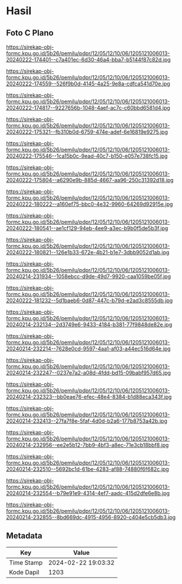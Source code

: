 # Hasil

## Foto C Plano

https://sirekap-obj-formc.kpu.go.id/5b26/pemilu/pdpr/12/05/12/10/06/1205121006013-20240222-174401--c7a401ec-6d30-46a4-bba7-b5144f87c82d.jpg

https://sirekap-obj-formc.kpu.go.id/5b26/pemilu/pdpr/12/05/12/10/06/1205121006013-20240222-174559--526f9b0d-4145-4a25-9e8a-cdfca541d70e.jpg

https://sirekap-obj-formc.kpu.go.id/5b26/pemilu/pdpr/12/05/12/10/06/1205121006013-20240222-174817--9227656b-1048-4aef-ac7c-c60bbd6581d4.jpg

https://sirekap-obj-formc.kpu.go.id/5b26/pemilu/pdpr/12/05/12/10/06/1205121006013-20240222-175321--fb310b0d-6759-474e-adef-6e16819e9275.jpg

https://sirekap-obj-formc.kpu.go.id/5b26/pemilu/pdpr/12/05/12/10/06/1205121006013-20240222-175546--1ca15b0c-9ead-40c7-b150-e057e738fc15.jpg

https://sirekap-obj-formc.kpu.go.id/5b26/pemilu/pdpr/12/05/12/10/06/1205121006013-20240222-175804--a6290e9b-885d-4667-aa96-250c31392d18.jpg

https://sirekap-obj-formc.kpu.go.id/5b26/pemilu/pdpr/12/05/12/10/06/1205121006013-20240222-180222--a160ef75-bbc0-4e32-9960-64269d92915e.jpg

https://sirekap-obj-formc.kpu.go.id/5b26/pemilu/pdpr/12/05/12/10/06/1205121006013-20240222-180541--ae1cf129-94eb-4ee9-a3ec-b9b0f5de5b3f.jpg

https://sirekap-obj-formc.kpu.go.id/5b26/pemilu/pdpr/12/05/12/10/06/1205121006013-20240222-180821--126e1b33-672e-4b21-b1e7-3dbb9052d1ab.jpg

https://sirekap-obj-formc.kpu.go.id/5b26/pemilu/pdpr/12/05/12/10/06/1205121006013-20240214-231934--1058ebcc-d9de-49d7-9920-caa1059be05f.jpg

https://sirekap-obj-formc.kpu.go.id/5b26/pemilu/pdpr/12/05/12/10/06/1205121006013-20240222-181232--5d1baeb6-0d87-447c-b79d-e2ad3c8555db.jpg

https://sirekap-obj-formc.kpu.go.id/5b26/pemilu/pdpr/12/05/12/10/06/1205121006013-20240214-232134--2d3749e6-9433-4184-b381-77f9848de82e.jpg

https://sirekap-obj-formc.kpu.go.id/5b26/pemilu/pdpr/12/05/12/10/06/1205121006013-20240214-232214--7628e0cd-9597-4aa1-af03-a44ec516d64e.jpg

https://sirekap-obj-formc.kpu.go.id/5b26/pemilu/pdpr/12/05/12/10/06/1205121006013-20240214-232247--0237e7a2-a08d-4fdd-bd15-09babf957d65.jpg

https://sirekap-obj-formc.kpu.go.id/5b26/pemilu/pdpr/12/05/12/10/06/1205121006013-20240214-232323--bb0eae76-efec-48e4-8384-b1d88eca343f.jpg

https://sirekap-obj-formc.kpu.go.id/5b26/pemilu/pdpr/12/05/12/10/06/1205121006013-20240214-232413--27fa7f8e-5faf-4d0d-b2a6-177b8753a42b.jpg

https://sirekap-obj-formc.kpu.go.id/5b26/pemilu/pdpr/12/05/12/10/06/1205121006013-20240214-232956--ee2e5b12-7bb9-4bf3-a8ec-71e3cb18bbf8.jpg

https://sirekap-obj-formc.kpu.go.id/5b26/pemilu/pdpr/12/05/12/10/06/1205121006013-20240214-232510--5692bc1d-61be-4283-af88-74880f6f682c.jpg

https://sirekap-obj-formc.kpu.go.id/5b26/pemilu/pdpr/12/05/12/10/06/1205121006013-20240214-232554--b79e91e9-4314-4ef7-aadc-415d2dfe6e8b.jpg

https://sirekap-obj-formc.kpu.go.id/5b26/pemilu/pdpr/12/05/12/10/06/1205121006013-20240214-232855--8bd669dc-4915-4956-8920-c404e5cb5db3.jpg


## Metadata

| Key        | Value               |
| ---------- | ------------------- |
| Time Stamp | 2024-02-22 19:03:32 |
| Kode Dapil | 1203                |



